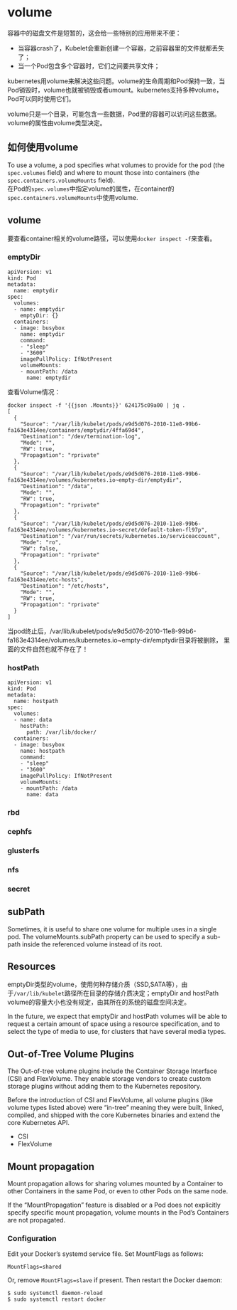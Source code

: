 # volume

容器中的磁盘文件是短暂的，这会给一些特别的应用带来不便：  
- 当容器crash了，Kubelet会重新创建一个容器，之前容器里的文件就都丢失了；
- 当一个Pod包含多个容器时，它们之间要共享文件；

kubernetes用volume来解决这些问题。volume的生命周期和Pod保持一致，当Pod销毁时，volume也就被销毁或者umount。kubernetes支持多种volume，
Pod可以同时使用它们。  

volume只是一个目录，可能包含一些数据，Pod里的容器可以访问这些数据。volume的属性由volume类型决定。  

## 如何使用volume

To use a volume, a pod specifies what volumes to provide for the pod (the `spec.volumes` field) and where to mount those into containers (the `spec.containers.volumeMounts` field).  
在Pod的`spec.volumes`中指定volume的属性，在container的`spec.containers.volumeMounts`中使用volume.  

## volume

要查看container相关的volume路径，可以使用`docker inspect -f`来查看。  

### emptyDir

```
apiVersion: v1
kind: Pod
metadata:
  name: emptydir
spec:
  volumes:
  - name: emptydir
    emptyDir: {}
  containers:
  - image: busybox
    name: emptydir
    command:
    - "sleep"
    - "3600"
    imagePullPolicy: IfNotPresent
    volumeMounts:
    - mountPath: /data
      name: emptydir
```

查看Volume情况：  
```
docker inspect -f '{{json .Mounts}}' 624175c09a00 | jq .
[
  {
    "Source": "/var/lib/kubelet/pods/e9d5d076-2010-11e8-99b6-fa163e4314ee/containers/emptydir/4ffa69d4",
    "Destination": "/dev/termination-log",
    "Mode": "",
    "RW": true,
    "Propagation": "rprivate"
  },
  {
    "Source": "/var/lib/kubelet/pods/e9d5d076-2010-11e8-99b6-fa163e4314ee/volumes/kubernetes.io~empty-dir/emptydir",
    "Destination": "/data",
    "Mode": "",
    "RW": true,
    "Propagation": "rprivate"
  },
  {
    "Source": "/var/lib/kubelet/pods/e9d5d076-2010-11e8-99b6-fa163e4314ee/volumes/kubernetes.io~secret/default-token-fl97p",
    "Destination": "/var/run/secrets/kubernetes.io/serviceaccount",
    "Mode": "ro",
    "RW": false,
    "Propagation": "rprivate"
  },
  {
    "Source": "/var/lib/kubelet/pods/e9d5d076-2010-11e8-99b6-fa163e4314ee/etc-hosts",
    "Destination": "/etc/hosts",
    "Mode": "",
    "RW": true,
    "Propagation": "rprivate"
  }
]

```

当pod终止后，/var/lib/kubelet/pods/e9d5d076-2010-11e8-99b6-fa163e4314ee/volumes/kubernetes.io~empty-dir/emptydir目录将被删除，
里面的文件自然也就不存在了！  

### hostPath

```
apiVersion: v1
kind: Pod
metadata:
  name: hostpath
spec:
  volumes:
  - name: data
    hostPath:
      path: /var/lib/docker/
  containers:
  - image: busybox
    name: hostpath
    command:
    - "sleep"
    - "3600"
    imagePullPolicy: IfNotPresent
    volumeMounts:
    - mountPath: /data
      name: data
```

### rbd
### cephfs
### glusterfs
### nfs
### secret

## subPath

Sometimes, it is useful to share one volume for multiple uses in a single pod. The volumeMounts.subPath property can be used to specify a sub-path inside the referenced volume instead of its root.

## Resources

emptyDir类型的volume，使用何种存储介质（SSD,SATA等），由于`/var/lib/kubelet`路径所在目录的存储介质决定；emptyDir and hostPath volume的容量大小也没有规定，由其所在的系统的磁盘空间决定。

In the future, we expect that emptyDir and hostPath volumes will be able to request a certain amount of space using a resource specification, and to select the type of media to use, for clusters that have several media types.

## Out-of-Tree Volume Plugins

The Out-of-tree volume plugins include the Container Storage Interface (CSI) and FlexVolume. They enable storage vendors to create custom storage plugins without adding them to the Kubernetes repository.

Before the introduction of CSI and FlexVolume, all volume plugins (like volume types listed above) were “in-tree” meaning they were built, linked, compiled, and shipped with the core Kubernetes binaries and extend the core Kubernetes API.

- CSI  
- FlexVolume  

## Mount propagation

Mount propagation allows for sharing volumes mounted by a Container to other Containers in the same Pod, or even to other Pods on the same node.

If the “MountPropagation” feature is disabled or a Pod does not explicitly specify specific mount propagation, volume mounts in the Pod’s Containers are not propagated. 

### Configuration

Edit your Docker’s systemd service file. Set MountFlags as follows:
```
MountFlags=shared
```
Or, remove `MountFlags=slave` if present. Then restart the Docker daemon:
```
$ sudo systemctl daemon-reload
$ sudo systemctl restart docker
```
